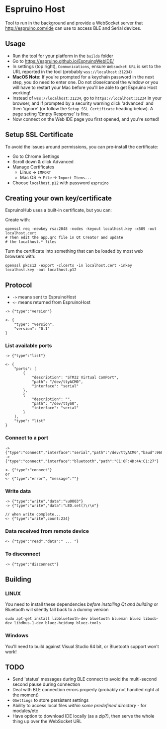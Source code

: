 Espruino Host
=============

Tool to run in the background and provide a WebSocket server
that http://espruino.com/ide can use to access BLE and Serial
devices.


Usage
-----

* Run the tool for your platform in the `builds` folder
* Go to https://espruino.github.io/EspruinoWebIDE/
* In settings (top right), `Communications`, ensure `Websocket URL` is set to the URL reported in the tool (probably `wss://localhost:31234`)
* **MacOS Note:** If you're prompted for a keychain password in the next step, you do need to enter one. Do not close/cancel the window or you will have to restart your Mac before you'll be able to get Espruino Host working! 
* Instead of `wss://localhost:31234`, go to `https://localhost:31234` in your browser, and if prompted by a security warning click 'advanced' and then 'ignore' (or follow the `Setup SSL Certificate` heading below). A page seting 'Empty Response' is fine.
* Now connect on the Web IDE page you first opened, and you're sorted!


Setup SSL Certificate
---------------------

To avoid the issues around permissions, you can pre-install the certificate:

* Go to Chrome Settings
* Scroll down & click Advanced
* Manage Certificates
  * Linux -> `IMPORT`
  * Mac OS -> `File` -> `Import Items...`
* Choose `localhost.p12` with password `espruino`


Creating your own key/certificate
---------------------------------

EspruinoHub uses a built-in certificate, but you can:


Create with:

```
openssl req -newkey rsa:2048 -nodes -keyout localhost.key -x509 -out localhost.cert
# Then edit the app.qrc file in Qt Creator and update
# the localhost.* files
```

Turn the certificate into something that can be loaded by most web browsers with:

```
openssl pkcs12 -export -clcerts -in localhost.cert -inkey localhost.key -out localhost.p12
```


Protocol
--------

* `->` means sent to EspruinoHost
* `<-` means returned from EspruinoHost


```
-> {"type":"version"}

<- {
    "type": "version",
    "version": "0.1"
}
```

### List available ports

```
-> {"type":"list"}

<- {
    "ports": [
        {
            "description": "STM32 Virtual ComPort",
            "path": "/dev/ttyACM0",
            "interface": "serial"
        },
        {
            "description": "",
            "path": "/dev/ttyS0",
            "interface": "serial"
        }
    ],
    "type": "list"
}
```

### Connect to a port

```
-> {"type":"connect","interface":"serial","path":"/dev/ttyACM0","baud":9600}
-> {"type":"connect","interface":"bluetooth","path":"C1:6F:4D:4A:C1:27"}

<- {"type":"connect"}
or
<- {"type":"error", "message":""}
```


### Write data

```
-> {"type":"write","data":"\u0003"}
-> {"type":"write","data":"LED.set()\r\n"}

// when write complete...
<- {"type":"write",count:234}
```

### Data received from remote device

```
<- {"type":"read","data":" ... "}
```

### To disconnect


```
-> {"type":"disconnect"}
```

Building
--------

### LINUX

You need to install these dependencies *before installing Qt and building* or Bluetooth will silently fall back to a dummy version

```
sudo apt-get install libbluetooth-dev bluetooth blueman bluez libusb-dev libdbus-1-dev bluez-hcidump bluez-tools
```

### Windows

You'll need to build against Visual Studio 64 bit, or Bluetooth support won't work!


TODO
----

* Send 'status' messages during BLE connect to avoid the multi-second second pause during connection
* Deal with BLE connection errors properly (probably not handled right at the moment)
* `QSettings` to store persistent settings
* Ability to access local files *within some predefined directory* - for modules/etc
* Have option to download IDE locally (as a zip?), then serve the whole thing up over the WebSocket URL

